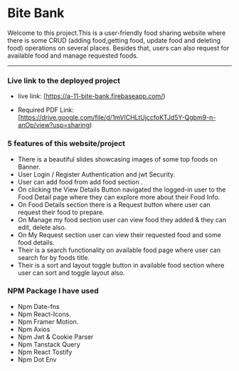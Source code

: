 # Bite Bank

Welcome to this project.This is a user-friendly food sharing website where there is some CRUD (adding food,getting food, update food and deleting food) operations on several places. Besides that, users can also request for available food and manage requested foods.

---

### Live link to the deployed project



- live link:   [https://a-11-bite-bank.firebaseapp.com/) 

- Required PDF Link:   [https://drive.google.com/file/d/1mVlCHLtUjccfoKTJd5Y-Qgbm9-n-anOp/view?usp=sharing) 




### 5 features of this website/project

- There is a beautiful slides showcasing images of some top foods on Banner.
- User Login / Register Authentication and jwt Security.
- User can add food from add food section .
- On clicking the View Details Button navigated the logged-in user to the Food Detail page where they can explore more about their Food Info.
- On Food Details section there is a Request button where user can request their food to prepare.
- On Manage my food section user can view food they added & they can edit, delete also.
- On My Request section user can view their requested food and some food details.
- Their is a search functionality on available food page where user can search for by  foods title.
- Their is a sort and layout toggle button in available food section where user can sort and toggle layout also.






### NPM Package I have used

- Npm Date-fns
- Npm React-Icons. 
- Npm Framer Motion.
- Npm Axios
- Npm Jwt & Cookie Parser
- Npm Tanstack Query
- Npm React Tostify 
- Npm Dot Env 






